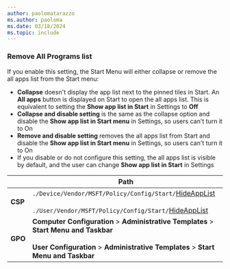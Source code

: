 ```yaml
---
author: paolomatarazzo
ms.author: paoloma
ms.date: 03/18/2024
ms.topic: include
---
```


### Remove All Programs list

If you enable this setting, the Start Menu will either collapse or remove the all apps list from the Start menu:

- **Collapse** doesn't display the app list next to the pinned tiles in Start. An **All apps** button is displayed on Start to open the all apps list. This is equivalent to setting the **Show app list in Start** in Settings to **Off**
- **Collapse and disable setting** is the same as the collapse option and disable the **Show app list in Start menu** in Settings, so users can't turn it to On
- **Remove and disable setting** removes the all apps list from Start and disable the **Show app list in Start menu** in Settings, so users can't turn it to On
- If you disable or do not configure this setting, the all apps list is visible by default, and the user can change **Show app list in Start** in Settings

|  | Path |
|--|--|
| **CSP** | `./Device/Vendor/MSFT/Policy/Config/Start/`[HideAppList](/windows/client-management/mdm/policy-csp-start#hideapplist)<br><br>`./User/Vendor/MSFT/Policy/Config/Start/`[HideAppList](/windows/client-management/mdm/policy-csp-start#hideapplist) |
| **GPO** | **Computer Configuration** > **Administrative Templates** > **Start Menu and Taskbar**<br><br> **User Configuration** > **Administrative Templates** > **Start Menu and Taskbar** |
